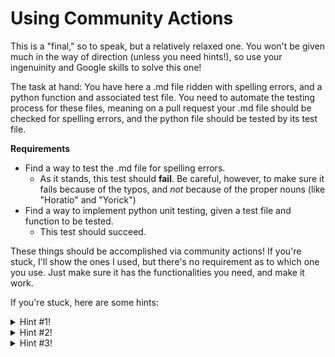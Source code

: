 # Using Community Actions

This is a "final," so to speak, but a relatively relaxed one. You won't be given much in the way of direction (unless you need hints!), so use your ingenuinity and Google skills to solve this one!

The task at hand: You have here a .md file ridden with spelling errors, and a python function and associated test file. You need to automate the testing process for these files, meaning on a pull request your .md file should be checked for spelling errors, and the python file should be tested by its test file.

__Requirements__

  - Find a way to test the .md file for spelling errors.
    - As it stands, this test should __fail__. Be careful, however, to make sure it fails because of the typos, and *not* because of the proper nouns (like "Horatio" and "Yorick")
  - Find a way to implement python unit testing, given a test file and function to be tested.
    - This test should succeed.
    
These things should be accomplished via community actions! If you're stuck, I'll show the ones I used, but there's no requirement as to which one you use. Just make sure it has the functionalities you need, and make it work.

If you're stuck, here are some hints:

<details><summary> Hint #1!</summary>
Python actually has its testing as part of GitHub's official documentation. The spellchecker does not. Here are the two sources I used for my version:

https://docs.github.com/en/actions/language-and-framework-guides/using-python-with-github-actions

https://github.com/marketplace/actions/run-pyspelling-as-a-github-action

Also, as for file placement in your repository, besides a .github/workflows file for your .yaml files, and an src folder for the fibonacci.py, don't worry about putting things in folders. Those two should be all you need.
</details>

<details><summary> Hint #2!</summary>
Your dictionary action should let you add a custom wordlist to filter out the words that aren't typos. Check out the documentation for your community action of choice - my one (linked above) had examples of how this worked in the linked repository. Yours might too.
</details>

<details><summary> Hint #3!</summary>
For the Python test, check the official documentation on how to make it work. The section of interest is probably "Testing with pytest and pytest-cov."
</details>

